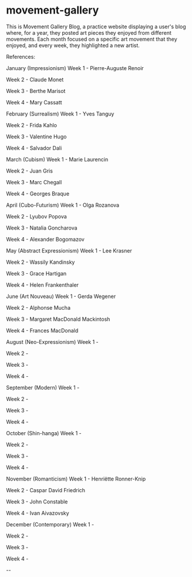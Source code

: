 # movement-gallery

This is Movement Gallery Blog, a practice website displaying a user's blog where, for a year, they posted art pieces they enjoyed from different movements.
Each month focused on a specific art movement that they enjoyed, and every week, they highlighted a new artist.

References:

January (Impressionism)
Week 1 - Pierre-Auguste Renoir

Week 2 - Claude Monet

Week 3 - Berthe Marisot

Week 4 - Mary Cassatt

February (Surrealism)
Week 1 - Yves Tanguy

Week 2 - Frida Kahlo

Week 3 - Valentine Hugo

Week 4 - Salvador Dali

March (Cubism)
Week 1 - Marie Laurencin

Week 2 - Juan Gris

Week 3 - Marc Chegall

Week 4 - Georges Braque

April (Cubo-Futurism)
Week 1 - Olga Rozanova

Week 2 - Lyubov Popova 

Week 3 - Natalia Goncharova

Week 4 - Alexander Bogomazov

May (Abstract Expressionism)
Week 1 - Lee Krasner

Week 2 - Wassily Kandinsky

Week 3 - Grace Hartigan

Week 4 - Helen Frankenthaler

June (Art Nouveau)
Week 1 - Gerda Wegener

Week 2 - Alphonse Mucha

Week 3 - Margaret MacDonald Mackintosh

Week 4 - Frances MacDonald

August (Neo-Expressionism)
Week 1 - 

Week 2 - 

Week 3 - 

Week 4 - 

September (Modern)
Week 1 - 

Week 2 - 

Week 3 - 

Week 4 - 

October (Shin-hanga)
Week 1 - 

Week 2 - 

Week 3 - 

Week 4 -

November (Romanticism)
Week 1 - Henriëtte Ronner-Knip

Week 2 - Caspar David Friedrich

Week 3 - John Constable

Week 4 - Ivan Aivazovsky

December (Contemporary)
Week 1 - 

Week 2 - 

Week 3 - 

Week 4 - 

--

